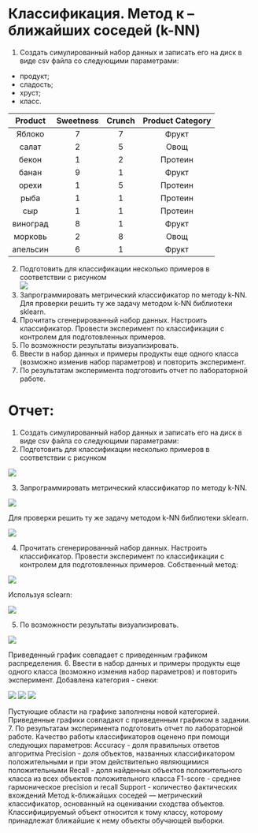 # Классификация. Метод к – ближайших соседей (k-NN)
1. Создать симулированный набор данных и записать его на диск в виде csv файла со следующими параметрами:
- продукт;
- сладость;
- хруст;
- класс.

| Product       | Sweetness       | Crunch        |Product Category|
|:-------------: |:---------------:| :-------------:| :-------------:|
| Яблоко      | 7 |    7 | Фрукт |
| салат     |2 |  5| Овощ |
| бекон | 1 |2 | Протеин |
| банан | 9 | 1 | Фрукт |
| орехи | 1 | 5 | Протеин |
| рыба | 1 | 1 | Протеин |
| сыр | 1  | 1 | Протеин |
| виноград |8 | 1 | Фрукт |
| морковь | 2 | 8 | Овощ |
| апельсин | 6 | 1 | Фрукт |

2. Подготовить для классификации несколько примеров в соответствии с рисунком</br>
![](screens/pic.png)
3. Запрограммировать метрический классификатор по методу k-NN. Для проверки решить ту же задачу методом k-NN библиотеки sklearn.
4. Прочитать сгенерированный набор данных. Настроить классификатор. Провести эксперимент по классификации с контролем для подготовленных примеров. 
5. По возможности результаты визуализировать.
6. Ввести в набор данных и примеры продукты еще одного класса (возможно изменив набор параметров) и повторить эксперимент.
7. По результатам эксперимента подготовить отчет по лабораторной работе. 

# Отчет:
1. Создать симулированный набор данных и записать его на диск в виде csv файла со следующими параметрами:
2. Подготовить для классификации несколько примеров в соответствии с рисунком</br>

![](screens/input_data.png)

3. Запрограммировать метрический классификатор по методу k-NN.

![](screens/self_made.png)

Для проверки решить ту же задачу методом k-NN библиотеки sklearn.

![](screens/sclearn.png)

4. Прочитать сгенерированный набор данных. Настроить классификатор. Провести эксперимент по классификации с контролем для подготовленных примеров.
Собственный метод:

![](screens/self_made_result.png)

Используя sclearn:

![](screens/sclearn_result.png)

5. По возможности результаты визуализировать.

![](screens/plt.png)

Приведенный график совпадает с приведенным графиком распределения.
6. Ввести в набор данных и примеры продукты еще одного класса (возможно изменив набор параметров) и повторить эксперимент.
Добавлена категория - снеки:

![](screens/self_made_extended.png)
![](screens/sclearn_extended.png)
![](screens/plt_extended.png)

Пустующие области на графике заполнены новой категорией.
Приведенные графики совпадают с приведенным графиком в задании.	
7. По результатам эксперимента подготовить отчет по лабораторной работе.
Качество работы классификаторов оценено при помощи следующих параметров:
Accuracy - доля правильных ответов алгоритма
Precision - доля объектов, названных классификатором положительными и при этом действительно являющимися положительными
Recall - доля найденных объектов положительного класса из всех объектов положительного класса
F1-score - среднее гармоническое precision и recall
Support - количество фактических вхождений
Метод k-ближайших соседей — метрический классификатор, основанный на оценивании сходства объектов. Классифицируемый объект относится к тому классу, которому принадлежат ближайшие к нему объекты обучающей выборки.